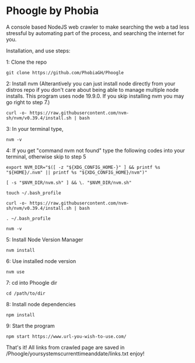 # Phoogle by Phobia
A console based NodeJS web crawler to make searching the web a tad less stressful by automating part of the process, and searching the internet for you.

Installation, and use steps:

1: Clone the repo

    git clone https://github.com/PhobiaGH/Phoogle

2: Install nvm (Alterantively you can just install node directly from your distros repo if you don't care about being able to manage multiple node installs. This program uses node 19.9.0. If you skip installing nvm you may go right to step 7.)

    curl -o- https://raw.githubusercontent.com/nvm-sh/nvm/v0.39.4/install.sh | bash

3: In your terminal type,

    nvm -v

4: If you get "command nvm not found" type the following codes into your terminal, otherwise skip to step 5

    export NVM_DIR="$([ -z "${XDG_CONFIG_HOME-}" ] && printf %s "${HOME}/.nvm" || printf %s "${XDG_CONFIG_HOME}/nvm")"
    
    [ -s "$NVM_DIR/nvm.sh" ] && \. "$NVM_DIR/nvm.sh"
    
    touch ~/.bash_profile
    
    curl -o- https://raw.githubusercontent.com/nvm-sh/nvm/v0.39.4/install.sh | bash
    
    . ~/.bash_profile

    nvm -v

5: Install Node Version Manager
    
    nvm install

6: Use installed node version
    
    nvm use

7: cd into Phoogle dir

    cd /path/to/dir

8: Install node dependencies
    
    npm install

9: Start the program
    
    npm start https://www.url-you-wish-to-use.com/

That's it! All links from crawled page are saved in /Phoogle/yoursystemscurrenttimeanddate/links.txt enjoy!